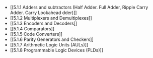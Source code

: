 

- [[5.1.1 Adders and subtractors (Half Adder. Full Adder, Ripple Carry Adder. Carry Lookahead dder)]]
- [[5.1.2 Multiplexers and Demultiplexes]]
- [[5.1.3 Encoders and Decoders]]
- [[5.1.4 Comparators]]
- [[5.1.5 Code Converters]]
- [[5.1.6 Parity Generators and Checkers]]
- [[5.1.7 Arithmetic Logic Units (AULs)]]
- [[5.1.8 Programmable Logic Devices (PLDs)]]